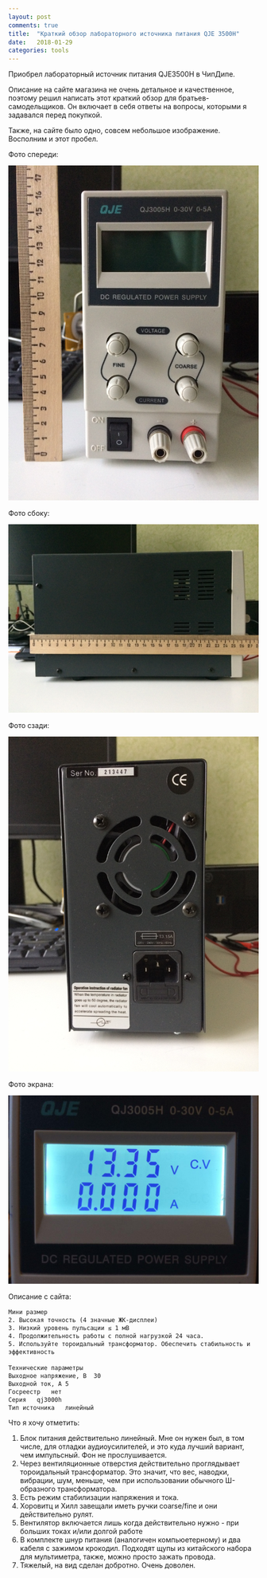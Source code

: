 ```yaml
---
layout: post
comments: true
title:  "Краткий обзор лабораторного источника питания QJE 3500H"
date:   2018-01-29
categories: tools
---
```


Приобрел лабораторный источник питания QJE3500H в ЧипДипе.

Описание на сайте магазина не очень детальное и качественное, поэтому решил написать этот краткий обзор для братьев-самодельщиков.
Он включает в себя ответы на вопросы, которыми я задавался перед покупкой.

Также, на сайте было одно, совсем небольшое изображение.
Восполним и этот пробел.

Фото спереди:

![Источник питания - вид спереди](/assets/2018/01/29/01-psu-front.jpg)

Фото сбоку:

![Источник питания - вид сбоку](/assets/2018/01/29/02-psu-side.jpg)

Фото сзади:

![Источник питания - вид сзади](/assets/2018/01/29/03-psu-back.jpg)

Фото экрана:

![Источник питания - фото экрана](/assets/2018/01/29/04-psu-lcd.jpg)


Описание с сайта:

```
Мини размер 
2. Высокая точность (4 значные ЖК-дисплеи) 
3. Низкий уровень пульсации ≤ 1 мВ 
4. Продолжительность работы с полной нагрузкой 24 часа. 
5. Используйте тороидальный трансформатор. Обеспечить стабильность и эффективность

Технические параметры
Выходное напряжение, В	30
Выходной ток, А	5
Госреестр	нет
Серия	qj3000h
Тип источника	линейный
```

Что я хочу отметить:
1. Блок питания действительно линейный. Мне он нужен был, в том числе, для отладки аудиоусилителей, и это куда лучший вариант, чем импульсный. Фон не прослушивается.
2. Через вентиляционные отверстия действительно проглядывает тороидальный трансформатор. Это значит, что вес, наводки, вибрации, шум, меньше, чем при использовании обычного Ш-образного трансформатора.
3. Есть режим стабилизации напряжения и тока.
4. Хоровитц и Хилл завещали иметь ручки coarse/fine и они действительно рулят.
5. Вентилятор включается лишь когда действительно нужно - при больших токах и/или долгой работе
6. В комплекте шнур питания (аналогичен компьюетерному) и два кабеля с зажимом крокодил. Подходят щупы из китайского набора для мультиметра, также, можно просто зажать провода.
7. Тяжелый, на вид сделан добротно. Очень доволен.